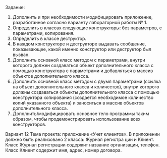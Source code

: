 Задание:

1. Дополнить и при необходимости модифицировать приложение, разработанное согласно варианту лабораторной работы № 1.
2. Определить в классах следующие конструкторы: без параметров, с параметрами, копирования.
3. Определить в классе деструктор.
4. В каждом конструкторе и деструкторе выдавать сообщение, показывающее, какой именно конструктор или деструктор был вызван.
5. Дополнить основной класс методом с параметрами, внутри которого должен создаваться объект дополнительного класса с помощью конструктора с параметрами и добавляться в массив объектов дополнительного класса.
6. Дополнить основной класс методом с двумя параметрами (ссылка на объект дополнительного класса и количество), внутри которого должны создаваться объекты дополнительного класса с помощью конструктора копирования (создается необходимое количество копий указанного объекта) и заноситься в массив объектов дополнительного класса.
7. Дополнить/модифицировать основное тело программы таким образом, чтобы продемонстрировать использование всех конструкторов.

Вариант 12 
Тема проекта: приложение «Учет клиентов». 
В приложении должно быть реализовано 2 класса: Журнал регистра
ции и Клиент. Класс Журнал регистрации содержит название организации, 
телефон. Класс Клиент содержит имя, адрес, номер договора.
